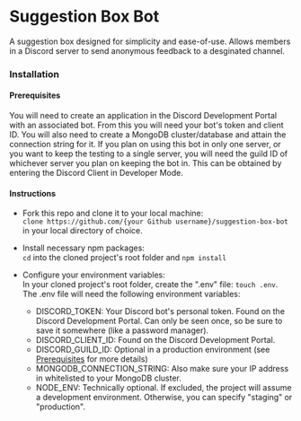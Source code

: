 # Suggestion Box Bot
A suggestion box designed for simplicity and ease-of-use. Allows members in a Discord server to send anonymous feedback to a desginated channel. 

### Installation 

#### Prerequisites
You will need to create an application in the Discord Development Portal with an associated bot. From this you will need your bot's token and client ID. You will also need to create a MongoDB cluster/database and attain the connection string for it. If you plan on using this bot in only one server, or you want to keep the testing to a single server, you will need the guild ID of whichever server you plan on keeping the bot in. This can be obtained by entering the Discord Client in Developer Mode.  

#### Instructions 

- Fork this repo and clone it to your local machine:<br/> 
`clone https://github.com/{your Github username}/suggestion-box-bot` in your local directory of choice. 

- Install necessary npm packages:<br/>
`cd` into the cloned project's root folder and `npm install`

- Configure your environment variables:<br/> 
In your cloned project's root folder, create the ".env" file: `touch .env`. The .env file will need the following environment variables:

  - DISCORD_TOKEN: Your Discord bot's personal token. Found on the Discord Development Portal. Can only be seen once, so be sure to save it somewhere (like a password manager).
  - DISCORD_CLIENT_ID: Found on the Discord Development Portal.
  - DISCORD_GUILD_ID: Optional in a production environment (see [Prerequisites](#Prerequisites) for more details)
  - MONGODB_CONNECTION_STRING: Also make sure your IP address in whitelisted to your MongoDB cluster.
  - NODE_ENV: Technically optional. If excluded, the project will assume a development environment. Otherwise, you can specify "staging" or "production". 
